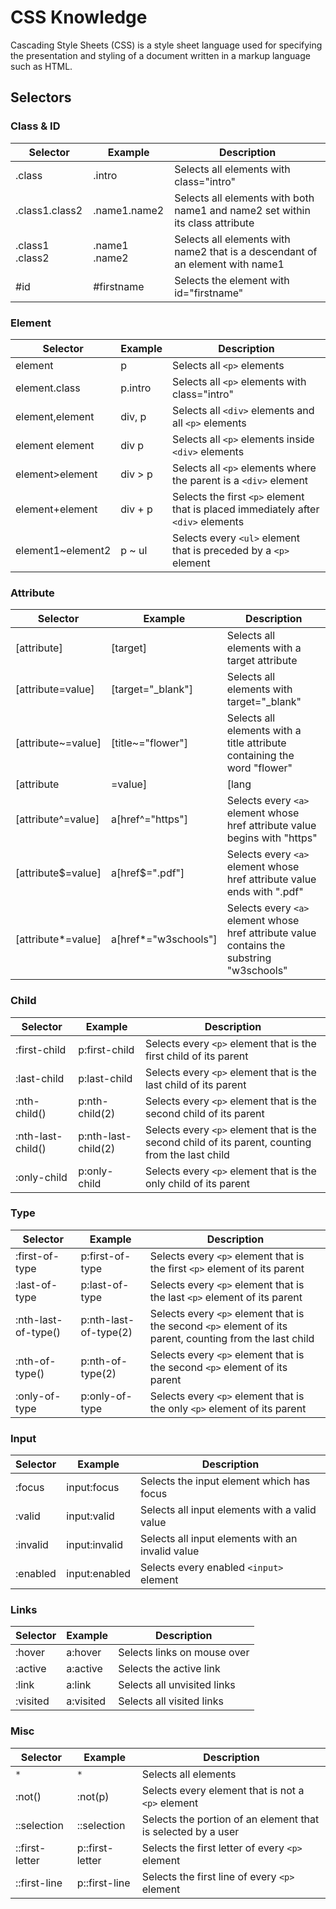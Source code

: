# CSS Knowledge
Cascading Style Sheets (CSS) is a style sheet language used for specifying the presentation and styling of a document written in a markup language such as HTML.


## Selectors

### Class & ID
Selector | Example | Description
--|--|--
.class              |    .intro         |	Selects all elements with class="intro"
.class1.class2  	|   .name1.name2    |	Selects all elements with both name1 and name2 set within its class attribute   
.class1 .class2     |	.name1 .name2   |	Selects all elements with name2 that is a descendant of an element with name1
#id                 |	#firstname      |	Selects the element with id="firstname"

### Element
Selector | Example | Description
--|--|--
element             |	p           |	Selects all ```<p>``` elements
element.class       |	p.intro     |	Selects all ```<p>``` elements with class="intro"
element,element     |	div, p      |	Selects all ```<div>``` elements and all ```<p>``` elements
element element     |	div p 	    |Selects all ```<p>``` elements inside ```<div>``` elements
element>element 	|   div > p     |	Selects all ```<p>``` elements where the parent is a ```<div>``` element
element+element     |	div + p     |	Selects the first ```<p>``` element that is placed immediately after ```<div>``` elements
element1~element2   |	p ~ ul      |	Selects every ```<ul>``` element that is preceded by a ```<p>``` element

### Attribute
Selector | Example | Description
--|--|--
[attribute]             |	[target]             |	Selects all elements with a target attribute
[attribute=value]       |	[target="_blank"]    |	Selects all elements with target="_blank"
[attribute~=value]      |	[title~="flower"]    |	Selects all elements with a title attribute containing the word "flower"
[attribute|=value]      |	[lang|="en"]         |	Selects all elements with a lang attribute value equal to "en" or starting with "en-"
[attribute^=value]      |	a[href^="https"]     |	Selects every ```<a>``` element whose href attribute value begins with "https"
[attribute$=value]      |	a[href$=".pdf"]      |	Selects every ```<a>``` element whose href attribute value ends with ".pdf"
[attribute*=value]      |	a[href*="w3schools"] |	Selects every ```<a>``` element whose href attribute value contains the substring "w3schools"

### Child
Selector | Example | Description
--|--|--
:first-child        |	p:first-child           |	Selects every ```<p>``` element that is the first child of its parent
:last-child         |	p:last-child            |	Selects every ```<p>``` element that is the last child of its parent
:nth-child()        |	p:nth-child(2)          |	Selects every ```<p>``` element that is the second child of its parent
:nth-last-child()   |	p:nth-last-child(2)     |	Selects every ```<p>``` element that is the second child of its parent, counting from the last child
:only-child         |	p:only-child            |	Selects every ```<p>``` element that is the only child of its parent

### Type
Selector | Example | Description
--|--|--
:first-of-type          |	p:first-of-type         |	Selects every ```<p>``` element that is the first ```<p>``` element of its parent
:last-of-type           |	p:last-of-type          |	Selects every ```<p>``` element that is the last ```<p>``` element of its parent
:nth-last-of-type()     |	p:nth-last-of-type(2)   |	Selects every ```<p>``` element that is the second ```<p>``` element of its parent, counting from the last child
:nth-of-type()          |	p:nth-of-type(2)        |	Selects every ```<p>``` element that is the second ```<p>``` element of its parent
:only-of-type           |	p:only-of-type          |	Selects every ```<p>``` element that is the only ```<p>``` element of its parent

### Input
Selector | Example | Description
--|--|--
:focus      |	input:focus     |	Selects the input element which has focus
:valid      |	input:valid     |	Selects all input elements with a valid value
:invalid    |	input:invalid   |	Selects all input elements with an invalid value
:enabled    |	input:enabled   |	Selects every enabled ```<input>``` element

### Links
Selector | Example | Description
--|--|--
:hover      |	a:hover     |	Selects links on mouse over
:active     |	a:active    |	Selects the active link
:link       |	a:link      |	Selects all unvisited links
:visited    |	a:visited   |	Selects all visited links

### Misc
Selector | Example | Description
--|--|--
```*```             |	```*```             |	Selects all elements
:not()              |	:not(p)             |	Selects every element that is not a ```<p>``` element
::selection         |	::selection         |	Selects the portion of an element that is selected by a user
::first-letter 	    |   p::first-letter     |	Selects the first letter of every ```<p>``` element
::first-line        |	p::first-line       |	Selects the first line of every ```<p>``` element